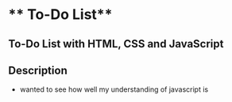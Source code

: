# ** To-Do List**
## To-Do List with HTML, CSS and JavaScript

## Description
  - wanted to see how well my understanding of javascript is
